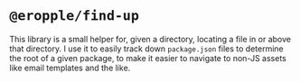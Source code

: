 # `@eropple/find-up` #
This library is a small helper for, given a directory, locating a file in or above that directory. I use it to easily track down `package.json` files to determine the root of a given package, to make it easier to navigate to non-JS assets like email templates and the like.

